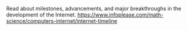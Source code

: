 Read about milestones, advancements, and major breakthroughs in the development of the Internet.
https://www.infoplease.com/math-science/computers-internet/internet-timeline
